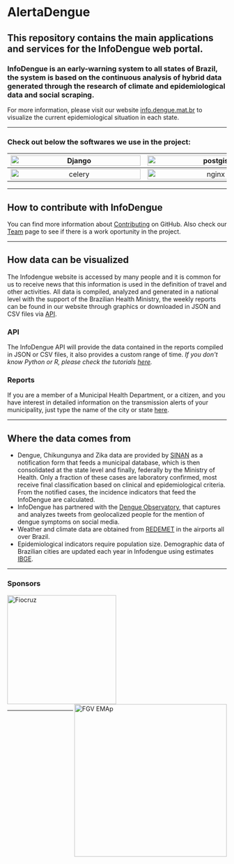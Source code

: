 # AlertaDengue

## This repository contains the main applications and services for the InfoDengue web portal.

### InfoDengue is an early-warning system to all states of Brazil, the system is based on the continuous analysis of hybrid data generated through the research of climate and epidemiological data and social scraping.


For more information, please visit our website [info.dengue.mat.br](https://info.dengue.mat.br) to visualize the current epidemiological situation in each state.

---

### Check out below the softwares we use in the project:

| <a href=https://www.djangoproject.com/><img width="298" height="100%" alt="Django" src="https://i.imgur.com/Z9wo3bS.png"></a> | <a href=https://postgis.net/documentation/><img width="298" height="100%" alt="postgis" src="https://i.imgur.com/pVEX2Gl.png">|<a href=https://docs.docker.com/get-started/><img width="298" height="100%" alt="docker" src="https://i.ibb.co/Yp8B38R/docker.png"> |
|:-------------------------:|:-------------------------:|:-------------------------:|
|<a href=https://docs.celeryq.dev/en/stable/><img width="298" height="100%" alt="celery" src="https://i.ibb.co/L81p2zD/celery.png"> | <a href=https://docs.nginx.com/><img width="298" height="100%" alt="nginx" src="https://i.ibb.co/2n5HZBg/nginx.png">|<a href=https://plotly.com/><img width="298" height="100%" alt="plotly" src="https://i.ibb.co/r0HYsYH/plotly.png">|

---

## How to contribute with InfoDengue

You can find more information about [Contributing](https://github.com/AlertaDengue/AlertaDengue/blob/main/CONTRIBUTING.md) on GitHub. Also check our [Team](https://info.dengue.mat.br/equipe/) page to see if there is a work oportunity in the project.

---
## How data can be visualized 

The Infodengue website is accessed by many people and it is common for us to receive news that this information is used in the definition of travel and other activities. All data is compiled, analyzed and generated in a national level with the support of the Brazilian Health Ministry, the weekly reports can be found in our website through graphics or downloaded in JSON and CSV files via [API](https://info.dengue.mat.br/services/api).  


### API

The InfoDengue API will provide the data contained in the reports compiled in JSON or CSV files, it also provides a custom range of time. _If you don't know Python or R, please check the tutorials [here](https://info.dengue.mat.br/services/tutorial)._

### Reports

If you are a member of a Municipal Health Department, or a citizen, and you have interest in detailed information on the transmission alerts of your municipality, just type the name of the city or state [here](https://info.dengue.mat.br/report/).

---

## Where the data comes from 
- Dengue, Chikungunya and Zika data are provided by [SINAN](http://portalsinan.saude.gov.br/) as a notification form that feeds a municipal database, which is then consolidated at the state level and finally, federally by the Ministry of Health. Only a fraction of these cases are laboratory confirmed, most receive final classification based on clinical and epidemiological criteria. From the notified cases, the incidence indicators that feed the InfoDengue are calculated.
- InfoDengue has partnered with the [Dengue Observatory](https://www.observatorio.inweb.org.br/), that captures and analyzes tweets from geolocalized people for the mention of dengue symptoms on social media.
- Weather and climate data are obtained from [REDEMET](https://www.redemet.aer.mil.br/) in the airports all over Brazil.
- Epidemiological indicators require population size. Demographic data of Brazilian cities are updated each year in Infodengue using estimates [IBGE](https://www.ibge.gov.br/pt/inicio.html).

---

### Sponsors

<div style="width: 100%; text-align: left; position: relative;">
    <a href="https://portal.fiocruz.br/"> <img width="250" alt="Fiocruz" src="https://institutolula.org/uploads/6862.png" />
    <a href="https://emap.fgv.br/"> <img width="350" src="https://i.imgur.com/bdfNqNv.png" alt="FGV EMAp" align=right />
</div>

---
      
      
